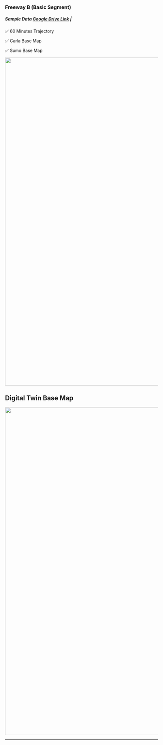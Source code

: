 ### Freeway B (Basic Segment)

##### Sample Data [Google Drive Link](https://drive.google.com/drive/folders/1wVRBDhHkSRNDrqEEEwQft3qKWCbaBDxh?usp=sharing) |

:white_check_mark:  60 Minutes Trajectory

:white_check_mark:  Carla Base Map

:white_check_mark:  Sumo Base Map

<img src="https://github.com/ozheng1993/UCF-SST-CitySim-Dataset/blob/main/asset/FreewayB/image/freewayBARCIS.gif" width="1080">

## Digital Twin Base Map

<img src="https://github.com/ozheng1993/UCF-SST-CitySim-Dataset/blob/main/asset/FreewayB/image/freewayBBasemap.png" width="1080">

<hr> 
